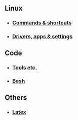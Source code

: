 ## Linux
 - ### [Commands & shortcuts](linux/LINUX.md)
 - ### [Drivers, apps & settings](linux/INSTALL.md)

## Code
 - ### [Tools etc.](code/TOOLS.md)
 - ### [Bash](code/BASH.md)

## Others
 - ### [Latex](others/LATEX.md)